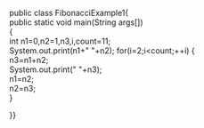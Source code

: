 public class FibonacciExample1{  
public static void main(String args[])  
{    
 int n1=0,n2=1,n3,i,count=11;    
 System.out.print(n1+" "+n2);
 for(i=2;i<count;++i)
 {    
  n3=n1+n2;    
  System.out.print(" "+n3);    
  n1=n2;    
  n2=n3;    
 }    
  
}}  
